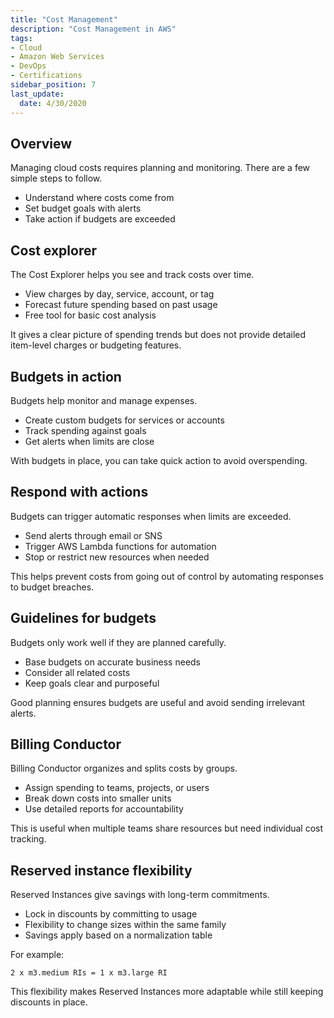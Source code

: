 ```yaml
---
title: "Cost Management"
description: "Cost Management in AWS"
tags: 
- Cloud
- Amazon Web Services
- DevOps
- Certifications
sidebar_position: 7
last_update:
  date: 4/30/2020
---
```




## Overview

Managing cloud costs requires planning and monitoring. There are a few simple steps to follow.

- Understand where costs come from
- Set budget goals with alerts
- Take action if budgets are exceeded

## Cost explorer

The Cost Explorer helps you see and track costs over time.

- View charges by day, service, account, or tag
- Forecast future spending based on past usage
- Free tool for basic cost analysis

It gives a clear picture of spending trends but does not provide detailed item-level charges or budgeting features.

## Budgets in action

Budgets help monitor and manage expenses.

- Create custom budgets for services or accounts
- Track spending against goals
- Get alerts when limits are close

With budgets in place, you can take quick action to avoid overspending.

## Respond with actions

Budgets can trigger automatic responses when limits are exceeded.

- Send alerts through email or SNS
- Trigger AWS Lambda functions for automation
- Stop or restrict new resources when needed

This helps prevent costs from going out of control by automating responses to budget breaches.

## Guidelines for budgets

Budgets only work well if they are planned carefully.

- Base budgets on accurate business needs
- Consider all related costs
- Keep goals clear and purposeful

Good planning ensures budgets are useful and avoid sending irrelevant alerts.

## Billing Conductor

Billing Conductor organizes and splits costs by groups.

- Assign spending to teams, projects, or users
- Break down costs into smaller units
- Use detailed reports for accountability

This is useful when multiple teams share resources but need individual cost tracking.

## Reserved instance flexibility

Reserved Instances give savings with long-term commitments.

- Lock in discounts by committing to usage
- Flexibility to change sizes within the same family
- Savings apply based on a normalization table

For example:

```text
2 x m3.medium RIs = 1 x m3.large RI
```

This flexibility makes Reserved Instances more adaptable while still keeping discounts in place.
